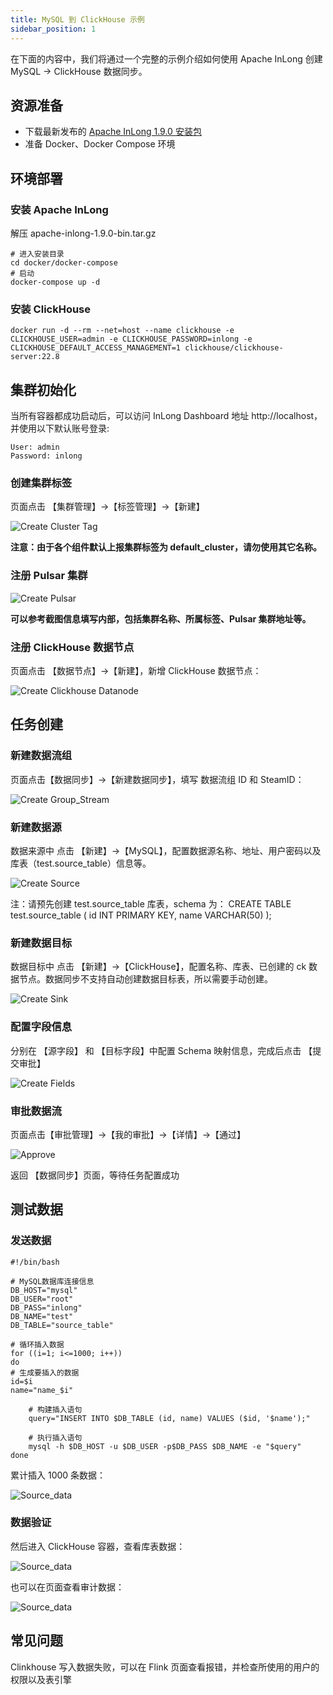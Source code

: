 ```yaml
---
title: MySQL 到 ClickHouse 示例
sidebar_position: 1
---
```


在下面的内容中，我们将通过一个完整的示例介绍如何使用 Apache InLong 创建 MySQL -> ClickHouse 数据同步。

## 资源准备

- 下载最新发布的 [Apache InLong 1.9.0 安装包](https://downloads.apache.org/inlong/1.9.0/apache-inlong-1.9.0-bin.tar.gz)
- 准备 Docker、Docker Compose 环境

## 环境部署
### 安装 Apache InLong

解压 apache-inlong-1.9.0-bin.tar.gz

``` shell
# 进入安装目录
cd docker/docker-compose
# 启动
docker-compose up -d
```

### 安装 ClickHouse
```shell
docker run -d --rm --net=host --name clickhouse -e CLICKHOUSE_USER=admin -e CLICKHOUSE_PASSWORD=inlong -e CLICKHOUSE_DEFAULT_ACCESS_MANAGEMENT=1 clickhouse/clickhouse-server:22.8
```

## 集群初始化
当所有容器都成功启动后，可以访问 InLong Dashboard 地址 http://localhost，并使用以下默认账号登录:
```
User: admin
Password: inlong
```
### 创建集群标签
页面点击 【集群管理】→【标签管理】→【新建】

![Create Cluster Tag](img/mysql_clickhouse/cluster_tag.png)

**注意：由于各个组件默认上报集群标签为 default_cluster，请勿使用其它名称。**

### 注册 Pulsar 集群

![Create Pulsar](img/mysql_clickhouse/pulsar.png)

**可以参考截图信息填写内部，包括集群名称、所属标签、Pulsar 集群地址等。**

### 注册 ClickHouse 数据节点

页面点击 【数据节点】→【新建】，新增 ClickHouse 数据节点：

![Create Clickhouse Datanode](img/mysql_clickhouse/clickhouse_datanode.png)

## 任务创建
### 新建数据流组

页面点击【数据同步】→【新建数据同步】，填写 数据流组 ID 和 SteamID：

![Create Group_Stream](img/mysql_clickhouse/group_stream.png)

### 新建数据源

数据来源中 点击 【新建】→【MySQL】，配置数据源名称、地址、用户密码以及库表（test.source_table）信息等。

![Create Source](img/mysql_clickhouse/source.png)

注：请预先创建 test.source_table 库表，schema 为： CREATE TABLE test.source_table ( id INT PRIMARY KEY, name VARCHAR(50) );

### 新建数据目标

数据目标中 点击 【新建】→【ClickHouse】，配置名称、库表、已创建的 ck 数据节点。数据同步不支持自动创建数据目标表，所以需要手动创建。

![Create Sink](img/mysql_clickhouse/sink.png)

### 配置字段信息

分别在 【源字段】 和 【目标字段】中配置 Schema 映射信息，完成后点击 【提交审批】

![Create Fields](img/mysql_clickhouse/sink_fields.png)

### 审批数据流

页面点击【审批管理】->【我的审批】->【详情】->【通过】

![Approve](img/mysql_clickhouse/approve.png)

返回 【数据同步】页面，等待任务配置成功

## 测试数据
### 发送数据

```shell
#!/bin/bash

# MySQL数据库连接信息
DB_HOST="mysql"
DB_USER="root"
DB_PASS="inlong"
DB_NAME="test"
DB_TABLE="source_table"

# 循环插入数据
for ((i=1; i<=1000; i++))
do
# 生成要插入的数据
id=$i
name="name_$i"

    # 构建插入语句
    query="INSERT INTO $DB_TABLE (id, name) VALUES ($id, '$name');"

    # 执行插入语句
    mysql -h $DB_HOST -u $DB_USER -p$DB_PASS $DB_NAME -e "$query"
done
```

累计插入 1000 条数据：

![Source_data](img/mysql_clickhouse/source_data.png)

### 数据验证

然后进入 ClickHouse 容器，查看库表数据：

![Source_data](img/mysql_clickhouse/sink_data.png)

也可以在页面查看审计数据：

![Source_data](img/mysql_clickhouse/audit.png)

## 常见问题
Clinkhouse 写入数据失败，可以在 Flink 页面查看报错，并检查所使用的用户的权限以及表引擎